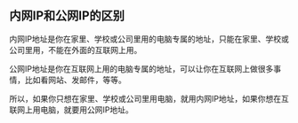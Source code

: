 ## 内网IP和公网IP的区别

内网IP地址是你在家里、学校或公司里用的电脑专属的地址，只能在家里、学校或公司里用，不能在外面的互联网上用。

公网IP地址是你在互联网上用的电脑专属的地址，可以让你在互联网上做很多事情，比如看网站、发邮件，等等。

所以，如果你只想在家里、学校或公司里用电脑，就用内网IP地址，如果你想在互联网上用电脑，就要用公网IP地址。

